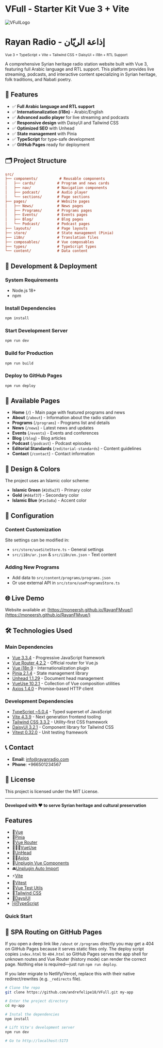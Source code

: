 # VFull - Starter Kit Vue 3 + Vite

![VFullLogo](./public/vfull.png)

# Rayan Radio - إذاعة الریّان

<small>Vue 3 + TypeScript + Vite + Tailwind CSS + DaisyUI + i18n + RTL Support</small>

A comprehensive Syrian heritage radio station website built with Vue 3, featuring full Arabic language and RTL support. This platform provides live streaming, podcasts, and interactive content specializing in Syrian heritage, folk traditions, and Nabati poetry.

## 🎯 Features

- ✅ **Full Arabic language and RTL support**
- ✅ **Internationalization (i18n)** - Arabic/English
- ✅ **Advanced audio player** for live streaming and podcasts
- ✅ **Responsive design** with DaisyUI and Tailwind CSS
- ✅ **Optimized SEO** with Unhead
- ✅ **State management** with Pinia
- ✅ **TypeScript** for type-safe development
- ✅ **GitHub Pages** ready for deployment

## 🗂️ Project Structure

```ini
src/
├── components/          # Reusable components
│   ├── cards/          # Program and news cards
│   ├── nav/            # Navigation components
│   ├── podcast/        # Audio player
│   └── sections/       # Page sections
├── pages/              # Website pages
│   ├── News/           # News pages
│   ├── Programs/       # Programs pages
│   ├── Events/         # Events pages
│   ├── Blog/           # Blog pages
│   └── Podcast/        # Podcast pages
├── layouts/            # Page layouts
├── store/              # State management (Pinia)
├── i18n/               # Translation files
├── composables/        # Vue composables
├── types/              # TypeScript types
└── content/            # Data content
```

## 🚀 Development & Deployment

### System Requirements

- Node.js 18+
- npm

### Install Dependencies

```bash
npm install
```

### Start Development Server

```bash
npm run dev
```

### Build for Production

```bash
npm run build
```

### Deploy to GitHub Pages

```bash
npm run deploy
```

## 📱 Available Pages

- **Home** (`/`) - Main page with featured programs and news
- **About** (`/about`) - Information about the radio station
- **Programs** (`/programs`) - Programs list and details
- **News** (`/news`) - Latest news and updates
- **Events** (`/events`) - Events and conferences
- **Blog** (`/blog`) - Blog articles
- **Podcast** (`/podcast`) - Podcast episodes
- **Editorial Standards** (`/editorial-standards`) - Content guidelines
- **Contact** (`/contact`) - Contact information

## 🎨 Design & Colors

The project uses an Islamic color scheme:

- **Islamic Green** (`#2d5a27`) - Primary color
- **Gold** (`#d4af37`) - Secondary color
- **Islamic Blue** (`#1e3a8a`) - Accent color

## 🔧 Configuration

### Content Customization

Site settings can be modified in:

- `src/store/useSiteStore.ts` - General settings
- `src/i18n/ar.json` & `src/i18n/en.json` - Text content

### Adding New Programs

- Add data to `src/content/programs/programs.json`
- Or use external API in `src/store/useProgramsStore.ts`

## 🌐 Live Demo

Website available at: [https://moneersh.github.io/RayanFMvue/](https://moneersh.github.io/RayanFMvue/)

## 🛠️ Technologies Used

### Main Dependencies

- [Vue 3.3.4](https://vuejs.org/) - Progressive JavaScript framework
- [Vue Router 4.2.2](https://router.vuejs.org/) - Official router for Vue.js
- [Vue i18n 9](https://vue-i18n.intlify.dev/) - Internationalization plugin
- [Pinia 2.1.4](https://pinia.vuejs.org/) - State management library
- [Unhead 1.1.29](https://github.com/unjs/unhead) - Document head management
- [VueUse 10.2.1](https://vueuse.org/) - Collection of Vue composition utilities
- [Axios 1.4.0](https://axios-http.com/) - Promise-based HTTP client

### Development Dependencies

- [TypeScript ~5.0.4](https://www.typescriptlang.org/) - Typed superset of JavaScript
- [Vite 4.3.9](https://vitejs.dev/) - Next generation frontend tooling
- [Tailwind CSS 3.3.2](https://tailwindcss.com/) - Utility-first CSS framework
- [DaisyUI 3.2.1](https://daisyui.com/) - Component library for Tailwind CSS
- [Vitest 0.32.0](https://vitest.dev/) - Unit testing framework

## 📞 Contact

- **Email**: info@rayanradio.com
- **Phone**: +966501234567

## 📄 License

This project is licensed under the MIT License.

---

**Developed with ❤️ to serve Syrian heritage and cultural preservation**

## Features

- 💚[Vue](https://vuejs.org/)
- 🍍[Pinia](https://pinia.esm.dev/)
- 🔄[Vue Router](https://router.vuejs.org/)
- 👨🏽‍💻[VueUse](https://vueuse.org/)
- 🤯[UnHead](https://unhead.harlanzw.com/)
- 🤙🏽[Axios](https://axios-http.com/)
- 🚗[Unplugin Vue Components](https://github.com/antfu/unplugin-vue-components)
- 🚘[Unplugin Auto Import](https://github.com/antfu/unplugin-auto-import)
- ⚡[Vite](https://vitejs.dev/)
- 🧪[Vitest](https://vitest.dev/guide/)
- 🧪[Vue Test Utils](https://next.vue-test-utils.vuejs.org/)
- 🤩[Tailwind CSS](https://tailwindcss.com/)
- 🎨[DaysiUI](https://daisyui.com/)
- 🆔[TypeScript](https://www.typescriptlang.org/)

### Quick Start

## 🔁 SPA Routing on GitHub Pages

If you open a deep link like `/about` or `/programs` directly you may get a 404 on GitHub Pages because it serves static files only. The deploy script copies `index.html` to `404.html` so GitHub Pages serves the app shell for unknown routes and Vue Router (history mode) can render the correct page. Nothing else is required—just run `npm run deploy`.

If you later migrate to Netlify/Vercel, replace this with their native redirect/rewrites (e.g. `_redirects` file).

```bash
# Clone the repo
git clone https://github.com/andrefelipe18/VFull.git my-app

# Enter the project directory
cd my-app

# Instal the dependencies
npm install

# Lift Vite's development server
npm run dev

# Go to http://localhost:5173
```
